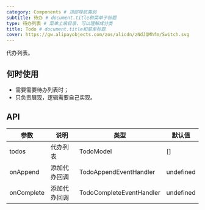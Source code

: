 ```yaml
---
category: Components # 顶部导航类别
subtitle: 待办 # document.title和菜单子标题
type: 待办列表 # 菜单上级目录，可以理解成分类
title: Todo # document.title和菜单标题
cover: https://gw.alipayobjects.com/zos/alicdn/zNdJQMhfm/Switch.svg
---
```


代办列表。

## 何时使用

- 需要需要待办列表时；
- 只负责展现，逻辑需要自己实现。

## API

| 参数       | 说明         | 类型                     | 默认值    |
| ---------- | ------------ | ------------------------ | --------- |
| todos      | 代办列表     | TodoModel                | []        |
| onAppend   | 添加代办回调 | TodoAppendEventHandler   | undefined |
| onComplete | 添加代办回调 | TodoCompleteEventHandler | undefined |
